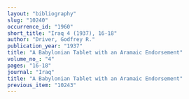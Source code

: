 ```yaml
---
layout: "bibliography"
slug: "10240"
occurrence_id: "1960"
short_title: "Iraq 4 (1937), 16-18"
author: "Driver, Godfrey R."
publication_year: "1937"
title: "A Babylonian Tablet with an Aramaic Endorsement"
volume_no_: "4"
pages: "16-18"
journal: "Iraq"
title: "A Babylonian Tablet with an Aramaic Endorsement"
previous_item: "10243"
---
```

